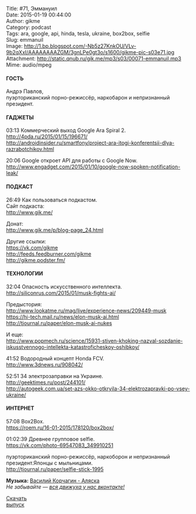 Title: #71, Эммануил  
Date: 2015-01-19 00:44:00  
Author: gikme  
Category: podcast  
Tags: ara, google, api, hinda, tesla, ukraine, box2box, selfie  
Slug: emmanuil  
Image: http://1.bp.blogspot.com/-Nb5z27KnkOU/VLv-9b2qXxI/AAAAAAAAZGM/3gnLPe0gt3o/s1600/gikme-pic-s03e71.jpg  
Attachment: http://static.qnub.ru/gik.me/mp3/s03/00071-emmanuil.mp3  
Mime: audio/mpeg

#### ГОСТЬ

Андрэ Павлов,  
пуэрториканский порно-режиссёр, наркобарон и непризнанный президент.

#### ГАДЖЕТЫ

03:13 Коммерческий выход Google Ara Spiral 2.  
<http://4pda.ru/2015/01/15/196671/>  
<http://androidinsider.ru/smartfony/project-ara-itogi-konferentsii-dlya-razrabotchikov.html>

20:06 Google откроет API для работы с Google Now.  
<http://www.engadget.com/2015/01/10/google-now-spoken-notification-leak/>

#### ПОДКАСТ

26:49 Как пользоваться подкастом.  
Сайт подкаста:  
<http://www.gik.me/>

Донат:  
<http://www.gik.me/p/blog-page_24.html>

Другие ссылки:  
<https://vk.com/gikme>  
<http://feeds.feedburner.com/gikme>  
<http://gikme.podster.fm/>

#### ТЕХНОЛОГИИ

32:04 Опасность искусственного интеллекта.  
<http://siliconrus.com/2015/01/musk-fights-ai/>

Предыстория:  
<http://www.lookatme.ru/mag/live/experience-news/209449-musk>  
<https://hi-tech.mail.ru/news/elon-musk-ai.html>  
<http://tjournal.ru/paper/elon-musk-ai-nukes>

И еще:  
<http://www.popmech.ru/science/15931-stiven-khoking-nazval-sozdanie-iskusstvennogo-intellekta-katastroficheskoy-oshibkoy/>

41:52 Водородный концепт Honda FCV.  
<http://www.3dnews.ru/908042/>

52:51 34 электрозаправки на Украине.  
<http://geektimes.ru/post/244101/>  
<http://autogeek.com.ua/set-azs-okko-otkryila-34-elektrozapravki-po-vsey-ukraine/>

#### ИНТЕРНЕТ

57:08 Box2Box.  
<https://roem.ru/16-01-2015/178120/box2box/>

01:02:39 Древнее групповое selfie.  
<https://vk.com/photo-69547083_349910251>

пуэрториканский порно-режиссёр, наркоборон и непризнанный  
президент.Японцы с мыльницами.  
<http://tjournal.ru/paper/selfie-stick-1995>

**Музыка:** [Василий Корчагин - Аляска](http://vk.com/bacc3)  
*Не забывайте — [вся движуха у нас вконтакте!](http://vk.com/gikme)*

[Скачать  
выпуск](http://static.qnub.ru/gik.me/mp3/s03/00071-emmanuil.mp3)

